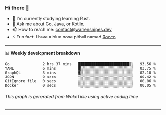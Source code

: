 ### Hi there 👋

- 🌱 I’m currently studying learning Rust.
- 💬 Ask me about Go, Java, or Kotlin.
- 📫 How to reach me: contact@warrensnipes.dev
- ⚡ Fun fact: I have a blue nose pitbull named [Rocco](https://i.imgur.com/iLsSCKu.jpg).

-------

📊 **Weekly development breakdown**
<!--START_SECTION:waka-->

```text
Go               2 hrs 37 mins   ███████████████████████▒░   93.56 %
YAML             6 mins          █░░░░░░░░░░░░░░░░░░░░░░░░   03.75 %
GraphQL          3 mins          ▓░░░░░░░░░░░░░░░░░░░░░░░░   02.10 %
JSON             0 secs          ░░░░░░░░░░░░░░░░░░░░░░░░░   00.42 %
GitIgnore file   0 secs          ░░░░░░░░░░░░░░░░░░░░░░░░░   00.06 %
Docker           0 secs          ░░░░░░░░░░░░░░░░░░░░░░░░░   00.05 %
```

<!--END_SECTION:waka-->
###### *This graph is generated from WakeTime using active coding time*
-------
